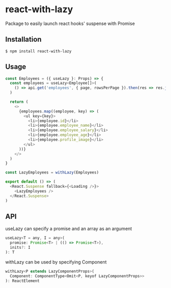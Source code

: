 # react-with-lazy
Package to easily launch react hooks' suspense with Promise

## Installation
```
$ npm install react-with-lazy
```

## Usage
```js
const Employees = ({ useLazy }: Props) => {
  const employees = useLazy<Employee[]>(
    () => api.get('employees', { page, rowsPerPage }).then(res => res.json())
  )

  return (
    <>
      {employees.map((employee, key) => (
        <ul key={key}>
          <li>{employee.id}</li>
          <li>{employee.employee_name}</li>
          <li>{employee.employee_salary}</li>
          <li>{employee.employee_age}</li>
          <li>{employee.profile_image}</li>
        </ul>
      ))}
    </>
  )
}

const LazyEmployees = withLazy(Employees)

export default () => (
  <React.Suspense fallback={<Loading />}>
    <LazyEmployees />
  </React.Suspense>
)
```

## API
useLazy can specify a promise and an array as an argument
```js
useLazy<T = any, I = any>(
  promise: Promise<T> | (() => Promise<T>),
  inits?: I
): T
```

withLazy can be used by specifying Component
```js
withLazy<P extends LazyComponentProps>(
  Component: ComponentType<Omit<P, keyof LazyComponentProps>>
): ReactElement
```
